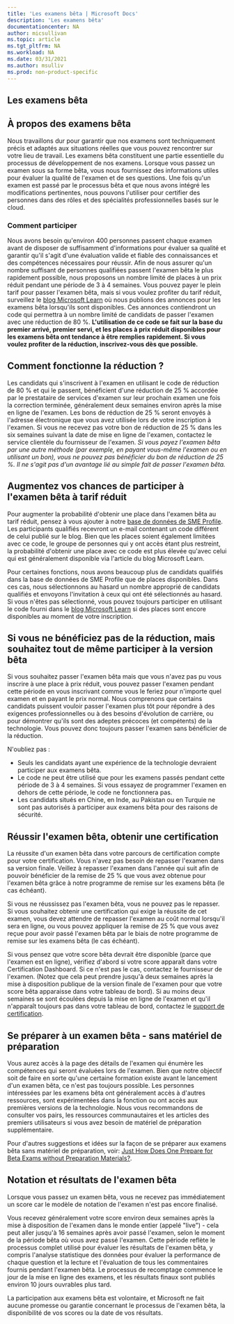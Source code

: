 ```yaml
---
title: 'Les examens bêta | Microsoft Docs'
description: 'Les examens bêta' 
documentationcenter: NA 
author: micsullivan
ms.topic: article
ms.tgt_pltfrm: NA
ms.workload: NA
ms.date: 03/31/2021
ms.author: msulliv
ms.prod: non-product-specific
---
```

## Les examens bêta

## À propos des examens bêta

Nous travaillons dur pour garantir que nos examens sont techniquement précis et adaptés aux situations réelles que vous pouvez rencontrer sur votre lieu de travail. Les examens bêta constituent une partie essentielle du processus de développement de nos examens. Lorsque vous passez un examen sous sa forme bêta, vous nous fournissez des informations utiles pour évaluer la qualité de l'examen et de ses questions. Une fois qu'un examen est passé par le processus bêta et que nous avons intégré les modifications pertinentes, nous pouvons l'utiliser pour certifier des personnes dans des rôles et des spécialités professionnelles basés sur le cloud.

### Comment participer

Nous avons besoin qu'environ 400 personnes passent chaque examen avant de disposer de suffisamment d'informations pour évaluer sa qualité et garantir qu'il s'agit d'une évaluation valide et fiable des connaissances et des compétences nécessaires pour réussir. Afin de nous assurer qu'un nombre suffisant de personnes qualifiées passent l'examen bêta le plus rapidement possible, nous proposons un nombre limité de places à un prix réduit pendant une période de 3 à 4 semaines. Vous pouvez payer le plein tarif pour passer l'examen bêta, mais si vous voulez profiter du tarif réduit, surveillez le [blog Microsoft Learn](https://aka.ms/learningblog) où nous publions des annonces pour les examens bêta lorsqu'ils sont disponibles. Ces annonces contiendront un code qui permettra à un nombre limité de candidats de passer l'examen avec une réduction de 80 %. **L'utilisation de ce code se fait sur la base du premier arrivé, premier servi, et les places à prix réduit disponibles pour les examens bêta ont tendance à être remplies rapidement. Si vous voulez profiter de la réduction, inscrivez-vous dès que possible.**

## Comment fonctionne la réduction ?

Les candidats qui s'inscrivent à l'examen en utilisant le code de réduction de 80 % et qui le passent, bénéficient d'une réduction de 25 % accordée par le prestataire de services d'examen sur leur prochain examen une fois la correction terminée, généralement deux semaines environ après la mise en ligne de l'examen. Les bons de réduction de 25 % seront envoyés à l'adresse électronique que vous avez utilisée lors de votre inscription à l'examen. Si vous ne recevez pas votre bon de réduction de 25 % dans les six semaines suivant la date de mise en ligne de l'examen, contactez le service clientèle du fournisseur de l'examen. *Si vous payez l'examen bêta par une autre méthode (par exemple, en payant vous-même l'examen ou en utilisant un bon), vous ne pouvez pas bénéficier du bon de réduction de 25 %. Il ne s'agit pas d'un avantage lié au simple fait de passer l'examen bêta.*

## Augmentez vos chances de participer à l'examen bêta à tarif réduit

Pour augmenter la probabilité d'obtenir une place dans l'examen bêta au tarif réduit, pensez à vous ajouter à notre [base de données de SME Profile](https://query.prod.cms.rt.microsoft.com/cms/api/am/binary/RE231z1). Les participants qualifiés recevront un e-mail contenant un code différent de celui publié sur le blog. Bien que les places soient également limitées avec ce code, le groupe de personnes qui y ont accès étant plus restreint, la probabilité d'obtenir une place avec ce code est plus élevée qu'avec celui qui est généralement disponible via l'article du blog Microsoft Learn.

Pour certaines fonctions, nous avons beaucoup plus de candidats qualifiés dans la base de données de SME Profile que de places disponibles. Dans ces cas, nous sélectionnons au hasard un nombre approprié de candidats qualifiés et envoyons l'invitation à ceux qui ont été sélectionnés au hasard. Si vous n'êtes pas sélectionné, vous pouvez toujours participer en utilisant le code fourni dans le [blog Microsoft Learn](https://aka.ms/learningblog) si des places sont encore disponibles au moment de votre inscription.

## Si vous ne bénéficiez pas de la réduction, mais souhaitez tout de même participer à la version bêta

Si vous souhaitez passer l'examen bêta mais que vous n'avez pas pu vous inscrire à une place à prix réduit, vous pouvez passer l'examen pendant cette période en vous inscrivant comme vous le feriez pour n'importe quel examen et en payant le prix normal. Nous comprenons que certains candidats puissent vouloir passer l'examen plus tôt pour répondre à des exigences professionnelles ou à des besoins d'évolution de carrière, ou pour démontrer qu'ils sont des adeptes précoces (et compétents) de la technologie. Vous pouvez donc toujours passer l'examen sans bénéficier de la réduction.

N'oubliez pas :

- Seuls les candidats ayant une expérience de la technologie devraient participer aux examens bêta.
- Le code ne peut être utilisé que pour les examens passés pendant cette période de 3 à 4 semaines. Si vous essayez de programmer l'examen en dehors de cette période, le code ne fonctionnera pas.  
- Les candidats situés en Chine, en Inde, au Pakistan ou en Turquie ne sont pas autorisés à participer aux examens bêta pour des raisons de sécurité.

## Réussir l'examen bêta, obtenir une certification

La réussite d'un examen bêta dans votre parcours de certification compte pour votre certification. Vous n'avez pas besoin de repasser l'examen dans sa version finale. Veillez à repasser l'examen dans l'année qui suit afin de pouvoir bénéficier de la remise de 25 % que vous avez obtenue pour l'examen bêta grâce à notre programme de remise sur les examens bêta (le cas échéant).

Si vous ne réussissez pas l'examen bêta, vous ne pouvez pas le repasser. Si vous souhaitez obtenir une certification qui exige la réussite de cet examen, vous devez attendre de repasser l'examen au coût normal lorsqu'il sera en ligne, ou vous pouvez appliquer la remise de 25 % que vous avez reçue pour avoir passé l'examen bêta par le biais de notre programme de remise sur les examens bêta (le cas échéant).

Si vous pensez que votre score bêta devrait être disponible (parce que l'examen est en ligne), vérifiez d'abord si votre score apparaît dans votre Certification Dashboard. Si ce n'est pas le cas, contactez le fournisseur de l'examen. (Notez que cela peut prendre jusqu'à deux semaines après la mise à disposition publique de la version finale de l'examen pour que votre score bêta apparaisse dans votre tableau de bord). Si au moins deux semaines se sont écoulées depuis la mise en ligne de l'examen et qu'il n'apparaît toujours pas dans votre tableau de bord, contactez le [support de certification](https://aka.ms/mcpforum).

## Se préparer à un examen bêta - sans matériel de préparation

Vous aurez accès à la page des détails de l'examen qui énumère les compétences qui seront évaluées lors de l'examen. Bien que notre objectif soit de faire en sorte qu'une certaine formation existe avant le lancement d'un examen bêta, ce n'est pas toujours possible. Les personnes intéressées par les examens bêta ont généralement accès à d'autres ressources, sont expérimentées dans la fonction ou ont accès aux premières versions de la technologie. Nous vous recommandons de consulter vos pairs, les ressources communautaires et les articles des premiers utilisateurs si vous avez besoin de matériel de préparation supplémentaire.

Pour d'autres suggestions et idées sur la façon de se préparer aux examens bêta sans matériel de préparation, voir: [Just How Does One Prepare for Beta Exams without Preparation Materials?](/learn/certifications/posts/just-how-does-one-prepare-for-beta-exams-without-preparation-materials).

## Notation et résultats de l'examen bêta

Lorsque vous passez un examen bêta, vous ne recevez pas immédiatement un score car le modèle de notation de l'examen n'est pas encore finalisé.

Vous recevez généralement votre score environ deux semaines après la mise à disposition de l'examen dans le monde entier (appelé "live") - cela peut aller jusqu'à 16 semaines après avoir passé l'examen, selon le moment de la période bêta où vous avez passé l'examen. Cette période reflète le processus complet utilisé pour évaluer les résultats de l'examen bêta, y compris l'analyse statistique des données pour évaluer la performance de chaque question et la lecture et l'évaluation de tous les commentaires fournis pendant l'examen bêta. Le processus de recomptage commence le jour de la mise en ligne des examens, et les résultats finaux sont publiés environ 10 jours ouvrables plus tard.

La participation aux examens bêta est volontaire, et Microsoft ne fait aucune promesse ou garantie concernant le processus de l'examen bêta, la disponibilité de vos scores ou la date de vos résultats.
